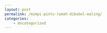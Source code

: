 ```yaml
---
layout: post
permalink: /mimpi-pintu-rumah-dibobol-maling/
categories:
    - Uncategorized
---
```


